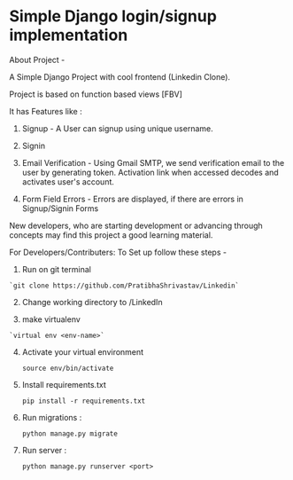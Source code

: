 # Simple Django login/signup implementation 

About Project -


A Simple Django Project with cool frontend (Linkedin Clone).


Project is based on function based views [FBV]


It has Features like :


1. Signup - A User can signup using unique username.


2. Signin


3. Email Verification - Using Gmail SMTP, we send verification email
                        to the user by generating token. Activation link when accessed
                        decodes and activates user's account.
                        
4. Form Field Errors - Errors are displayed, if there are errors in Signup/Signin Forms
                       
                      
New developers, who are starting development or advancing through concepts may find this project a good learning material.
                        

For Developers/Contributers:
  To Set up follow these steps -
  
  1. Run on git terminal
  
    `git clone https://github.com/PratibhaShrivastav/Linkedin`
    
  2. Change working directory to /LinkedIn
  
 
  3. make virtualenv 
  
    `virtual env <env-name>`
    
  4. Activate your virtual environment
  
     `source env/bin/activate`
     
  5. Install requirements.txt
  
      `pip install -r requirements.txt`
      
  6. Run migrations :
  
     `python manage.py migrate`
     
  7. Run server :
  
      `python manage.py runserver <port>`
